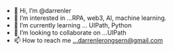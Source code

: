 - 👋 Hi, I’m @darrenler
- 👀 I’m interested in ...RPA, web3, AI, machine learning.
- 🌱 I’m currently learning ... UIPath, Python
- 💞️ I’m looking to collaborate on ...UIPath
- 📫 How to reach me ...darrenlerongsern@gmail.com

<!---
darrenler/darrenler is a ✨ special ✨ repository because its `README.md` (this file) appears on your GitHub profile.
You can click the Preview link to take a look at your changes.
--->
